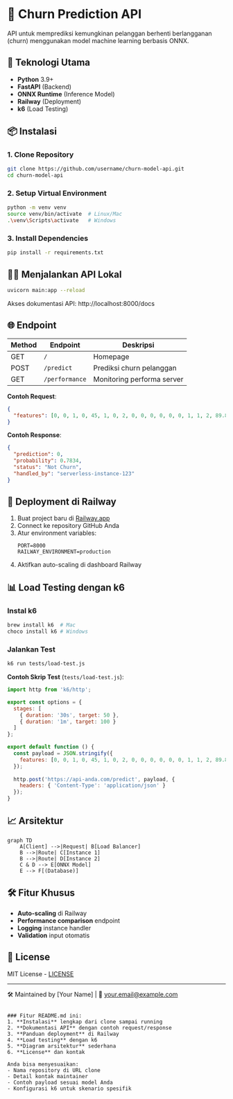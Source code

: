 # 🚀 Churn Prediction API

API untuk memprediksi kemungkinan pelanggan berhenti berlangganan (churn) menggunakan model machine learning berbasis ONNX.

## 🔧 Teknologi Utama
- **Python** 3.9+
- **FastAPI** (Backend)
- **ONNX Runtime** (Inference Model)
- **Railway** (Deployment)
- **k6** (Load Testing)

## 📦 Instalasi

### 1. Clone Repository
```bash
git clone https://github.com/username/churn-model-api.git
cd churn-model-api
```

### 2. Setup Virtual Environment
```bash
python -m venv venv
source venv/bin/activate  # Linux/Mac
.\venv\Scripts\activate   # Windows
```

### 3. Install Dependencies
```bash
pip install -r requirements.txt
```

## 🏃‍♂️ Menjalankan API Lokal
```bash
uvicorn main:app --reload
```
Akses dokumentasi API: http://localhost:8000/docs

## 🌐 Endpoint
| Method | Endpoint    | Deskripsi                     |
|--------|------------|-------------------------------|
| GET    | `/`        | Homepage                      |
| POST   | `/predict` | Prediksi churn pelanggan       |
| GET    | `/performance` | Monitoring performa server |

**Contoh Request**:
```json
{
  "features": [0, 0, 1, 0, 45, 1, 0, 2, 0, 0, 0, 0, 0, 0, 1, 1, 2, 89.85, 4034.45]
}
```

**Contoh Response**:
```json
{
  "prediction": 0,
  "probability": 0.7834,
  "status": "Not Churn",
  "handled_by": "serverless-instance-123"
}
```

## 🚄 Deployment di Railway
1. Buat project baru di [Railway.app](https://railway.app)
2. Connect ke repository GitHub Anda
3. Atur environment variables:
   ```env
   PORT=8000
   RAILWAY_ENVIRONMENT=production
   ```
4. Aktifkan auto-scaling di dashboard Railway

## 📊 Load Testing dengan k6
### Instal k6
```bash
brew install k6  # Mac
choco install k6 # Windows
```

### Jalankan Test
```bash
k6 run tests/load-test.js
```

**Contoh Skrip Test** (`tests/load-test.js`):
```javascript
import http from 'k6/http';

export const options = {
  stages: [
    { duration: '30s', target: 50 },
    { duration: '1m', target: 100 }
  ]
};

export default function () {
  const payload = JSON.stringify({
    features: [0, 0, 1, 0, 45, 1, 0, 2, 0, 0, 0, 0, 0, 0, 1, 1, 2, 89.85, 4034.45]
  });
  
  http.post('https://api-anda.com/predict', payload, {
    headers: { 'Content-Type': 'application/json' }
  });
}
```

## 📈 Arsitektur
```mermaid
graph TD
    A[Client] -->|Request| B[Load Balancer]
    B -->|Route| C[Instance 1]
    B -->|Route| D[Instance 2]
    C & D --> E[ONNX Model]
    E --> F[(Database)]
```

## 🛠️ Fitur Khusus
- **Auto-scaling** di Railway
- **Performance comparison** endpoint
- **Logging** instance handler
- **Validation** input otomatis

## 📄 License
MIT License - [LICENSE](LICENSE)

---
🛠️ Maintained by [Your Name] | 📧 your.email@example.com
```

### Fitur README.md ini:
1. **Instalasi** lengkap dari clone sampai running
2. **Dokumentasi API** dengan contoh request/response
3. **Panduan deployment** di Railway
4. **Load testing** dengan k6
5. **Diagram arsitektur** sederhana
6. **License** dan kontak

Anda bisa menyesuaikan:
- Nama repository di URL clone
- Detail kontak maintainer
- Contoh payload sesuai model Anda
- Konfigurasi k6 untuk skenario spesifik